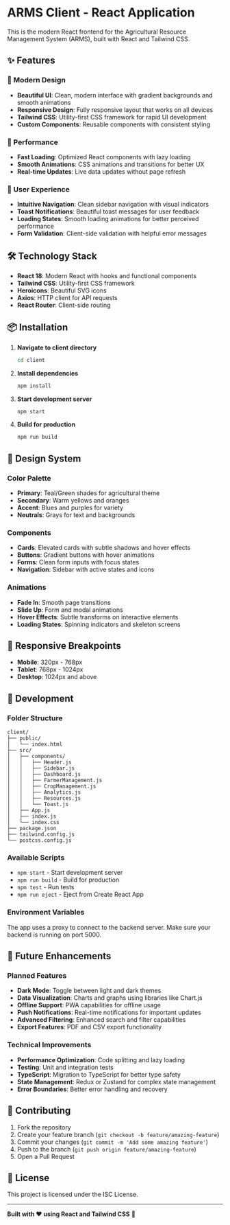 # ARMS Client - React Application

This is the modern React frontend for the Agricultural Resource Management System (ARMS), built with React and Tailwind CSS.

## ✨ Features

### 🎨 Modern Design
- **Beautiful UI**: Clean, modern interface with gradient backgrounds and smooth animations
- **Responsive Design**: Fully responsive layout that works on all devices
- **Tailwind CSS**: Utility-first CSS framework for rapid UI development
- **Custom Components**: Reusable components with consistent styling

### 🚀 Performance
- **Fast Loading**: Optimized React components with lazy loading
- **Smooth Animations**: CSS animations and transitions for better UX
- **Real-time Updates**: Live data updates without page refresh

### 🎯 User Experience
- **Intuitive Navigation**: Clean sidebar navigation with visual indicators
- **Toast Notifications**: Beautiful toast messages for user feedback
- **Loading States**: Smooth loading animations for better perceived performance
- **Form Validation**: Client-side validation with helpful error messages

## 🛠️ Technology Stack

- **React 18**: Modern React with hooks and functional components
- **Tailwind CSS**: Utility-first CSS framework
- **Heroicons**: Beautiful SVG icons
- **Axios**: HTTP client for API requests
- **React Router**: Client-side routing

## 📦 Installation

1. **Navigate to client directory**
   ```bash
   cd client
   ```

2. **Install dependencies**
   ```bash
   npm install
   ```

3. **Start development server**
   ```bash
   npm start
   ```

4. **Build for production**
   ```bash
   npm run build
   ```

## 🎨 Design System

### Color Palette
- **Primary**: Teal/Green shades for agricultural theme
- **Secondary**: Warm yellows and oranges
- **Accent**: Blues and purples for variety
- **Neutrals**: Grays for text and backgrounds

### Components
- **Cards**: Elevated cards with subtle shadows and hover effects
- **Buttons**: Gradient buttons with hover animations
- **Forms**: Clean form inputs with focus states
- **Navigation**: Sidebar with active states and icons

### Animations
- **Fade In**: Smooth page transitions
- **Slide Up**: Form and modal animations
- **Hover Effects**: Subtle transforms on interactive elements
- **Loading States**: Spinning indicators and skeleton screens

## 📱 Responsive Breakpoints

- **Mobile**: 320px - 768px
- **Tablet**: 768px - 1024px
- **Desktop**: 1024px and above

## 🔧 Development

### Folder Structure
```
client/
├── public/
│   └── index.html
├── src/
│   ├── components/
│   │   ├── Header.js
│   │   ├── Sidebar.js
│   │   ├── Dashboard.js
│   │   ├── FarmerManagement.js
│   │   ├── CropManagement.js
│   │   ├── Analytics.js
│   │   ├── Resources.js
│   │   └── Toast.js
│   ├── App.js
│   ├── index.js
│   └── index.css
├── package.json
├── tailwind.config.js
└── postcss.config.js
```

### Available Scripts

- `npm start` - Start development server
- `npm run build` - Build for production
- `npm test` - Run tests
- `npm run eject` - Eject from Create React App

### Environment Variables

The app uses a proxy to connect to the backend server. Make sure your backend is running on port 5000.

## 🎯 Future Enhancements

### Planned Features
- **Dark Mode**: Toggle between light and dark themes
- **Data Visualization**: Charts and graphs using libraries like Chart.js
- **Offline Support**: PWA capabilities for offline usage
- **Push Notifications**: Real-time notifications for important updates
- **Advanced Filtering**: Enhanced search and filter capabilities
- **Export Features**: PDF and CSV export functionality

### Technical Improvements
- **Performance Optimization**: Code splitting and lazy loading
- **Testing**: Unit and integration tests
- **TypeScript**: Migration to TypeScript for better type safety
- **State Management**: Redux or Zustand for complex state management
- **Error Boundaries**: Better error handling and recovery

## 🤝 Contributing

1. Fork the repository
2. Create your feature branch (`git checkout -b feature/amazing-feature`)
3. Commit your changes (`git commit -m 'Add some amazing feature'`)
4. Push to the branch (`git push origin feature/amazing-feature`)
5. Open a Pull Request

## 📄 License

This project is licensed under the ISC License.

---

**Built with ❤️ using React and Tailwind CSS** 🌾
